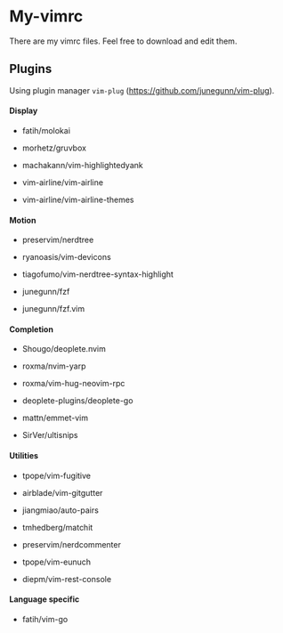 # My-vimrc
There are my vimrc files. Feel free to download and edit them.

## Plugins
Using plugin manager `vim-plug` (https://github.com/junegunn/vim-plug).

#### Display
  - fatih/molokai
  - morhetz/gruvbox

  - machakann/vim-highlightedyank

  - vim-airline/vim-airline
  - vim-airline/vim-airline-themes

#### Motion
  - preservim/nerdtree
  - ryanoasis/vim-devicons
  - tiagofumo/vim-nerdtree-syntax-highlight

  - junegunn/fzf
  - junegunn/fzf.vim

#### Completion
  - Shougo/deoplete.nvim
  - roxma/nvim-yarp
  - roxma/vim-hug-neovim-rpc
  - deoplete-plugins/deoplete-go

  - mattn/emmet-vim
  - SirVer/ultisnips

#### Utilities
  - tpope/vim-fugitive
  - airblade/vim-gitgutter

  - jiangmiao/auto-pairs
  - tmhedberg/matchit

  - preservim/nerdcommenter

  - tpope/vim-eunuch

  - diepm/vim-rest-console

#### Language specific
  - fatih/vim-go

